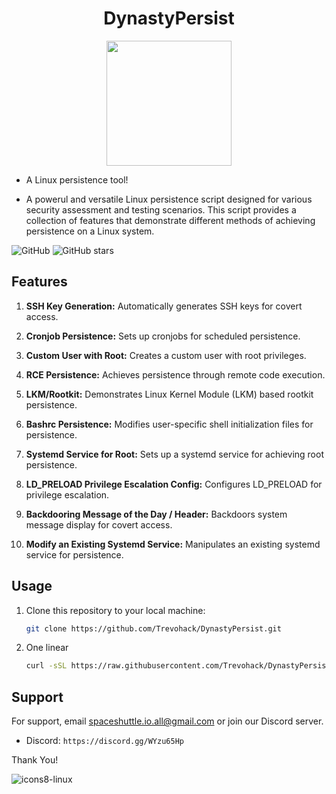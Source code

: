 
<h1 align="center">DynastyPersist</h1>

<div align="center">
  <a target="_blank" href="#"><img src="https://i.postimg.cc/bN4DCJ1j/Screenshot-from-2023-10-02-07-03-19.png" width="200"></a>
</div>


* A Linux persistence tool!

* A powerul and versatile Linux persistence script designed for various security assessment and testing scenarios. This script provides a collection of features that demonstrate different methods of achieving persistence on a Linux system.

![GitHub](https://img.shields.io/github/license/trevohack/DynastyPersist)
![GitHub stars](https://img.shields.io/github/stars/trevohack/DynastyPersist)

## Features

1. **SSH Key Generation:** Automatically generates SSH keys for covert access.

2. **Cronjob Persistence:** Sets up cronjobs for scheduled persistence.

3. **Custom User with Root:** Creates a custom user with root privileges.

4. **RCE Persistence:** Achieves persistence through remote code execution.

5. **LKM/Rootkit:** Demonstrates Linux Kernel Module (LKM) based rootkit persistence.

6. **Bashrc Persistence:** Modifies user-specific shell initialization files for persistence.

7. **Systemd Service for Root:** Sets up a systemd service for achieving root persistence.

8. **LD_PRELOAD Privilege Escalation Config:** Configures LD_PRELOAD for privilege escalation.

9. **Backdooring Message of the Day / Header:** Backdoors system message display for covert access.

10. **Modify an Existing Systemd Service:** Manipulates an existing systemd service for persistence.


## Usage

1. Clone this repository to your local machine:

   ```bash
   git clone https://github.com/Trevohack/DynastyPersist.git

2. One linear
   
   ```bash
   curl -sSL https://raw.githubusercontent.com/Trevohack/DynastyPersist/main/src/dynasty.sh | bash

## Support

For support, email spaceshuttle.io.all@gmail.com or join our Discord server. 

* Discord: `https://discord.gg/WYzu65Hp`

Thank You! 

![icons8-linux](https://github.com/Trevohack/DynastyPersist/assets/136177431/61035f94-039b-4ed9-b463-36a78aa69ab0)
